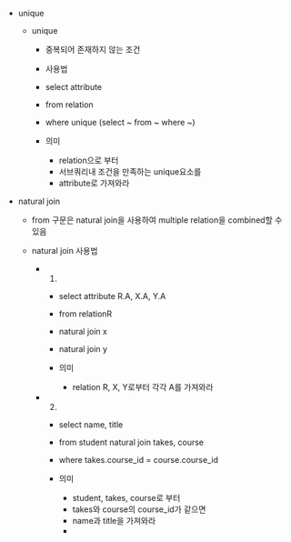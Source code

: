 - unique
	- unique
		- 중복되어 존재하지 않는 조건
		
		- 사용법
		- select attribute
		- from relation
		- where unique (select ~ from ~ where ~)
		
		- 의미
			- relation으로 부터
			- 서브쿼리내 조건을 만족하는 unique요소를
			- attribute로 가져와라
			
- natural join
	- from 구문은 natural join을 사용하여 multiple relation을 combined할 수 있음
	
	- natural join 사용법
		- 1)
			- select attribute R.A, X.A, Y.A
			- from relationR
			- natural join x
			- natural join y
			
			- 의미
				- relation R, X, Y로부터 각각 A를 가져와라
		- 2)
			- select name, title
			- from student natural join takes, course
			- where takes.course_id = course.course_id

			- 의미
				- student, takes, course로 부터
				- takes와 course의 course_id가 같으면
				- name과 title을 가져와라
				- 